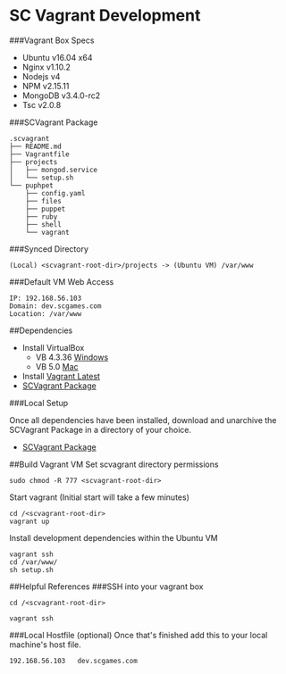 SC Vagrant Development
======================

###Vagrant Box Specs
* Ubuntu v16.04 x64
* Nginx v1.10.2
* Nodejs v4
* NPM v2.15.11
* MongoDB v3.4.0-rc2
* Tsc v2.0.8

###SCVagrant Package
```
.scvagrant
├── README.md
├── Vagrantfile
├── projects
│   ├── mongod.service
│   └── setup.sh
└── puphpet
    ├── config.yaml
    ├── files
    ├── puppet
    ├── ruby
    ├── shell
    └── vagrant

```
###Synced Directory
```
(Local) <scvagrant-root-dir>/projects -> (Ubuntu VM) /var/www
```
###Default VM Web Access
```
IP: 192.168.56.103
Domain: dev.scgames.com
Location: /var/www
```

##Dependencies

* Install VirtualBox
  * VB 4.3.36 [Windows](https://s3.amazonaws.com/scasinos-dev/vagrant/VirtualBox-4.3.36-105129-Win.exe)
  * VB 5.0 [Mac](http://download.virtualbox.org/virtualbox/5.0.0/VirtualBox-5.0.0-101573-OSX.dmg)
* Install [Vagrant Latest](https://www.vagrantup.com/downloads.html)
* [SCVagrant Package](https://s3.amazonaws.com/scasinos-dev/vagrant/scvagrant.zip)

###Local Setup

Once all dependencies have been installed, download and unarchive the SCVagrant Package in a directory of your choice.

* [SCVagrant Package](https://s3.amazonaws.com/scasinos-dev/vagrant/scvagrant.zip)

##Build Vagrant VM
Set scvagrant directory permissions
```
sudo chmod -R 777 <scvagrant-root-dir>
```
Start vagrant (Initial start will take a few minutes)
```
cd /<scvagrant-root-dir>
vagrant up
```
Install development dependencies within the Ubuntu VM
```
vagrant ssh
cd /var/www/
sh setup.sh
```
##Helpful References
###SSH into your vagrant box
```
cd /<scvagrant-root-dir>

vagrant ssh
```

###Local Hostfile (optional)
Once that's finished add this to your local machine's host file.
```
192.168.56.103   dev.scgames.com
```

